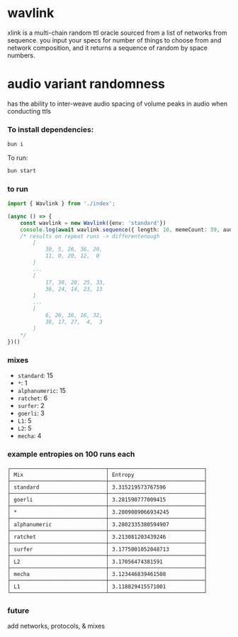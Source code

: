 # wavlink
xlink is a multi-chain random ttl oracle sourced from a list of networks from sequence. you input your specs for number of things to choose from and network composition, and it returns a sequence of random by space numbers.

# audio variant randomness
has the ability to inter-weave audio spacing of volume peaks in audio when conducting ttls

### To install dependencies:

```bash
bun i
```

To run:

```bash
bun start
```

### to run

```ts
import { Wavlink } from './index';

(async () => {
    const wavlink = new Wavlink({env: 'standard'})
    console.log(await wavlink.sequence({ length: 10, memeCount: 39, audio: false }))
    /* results on repeat runs -> differentenough
        [
            30, 5, 26, 36, 20,
            11, 0, 20, 12,  0
        ]
        ...
        [
            17, 36, 28, 25, 33,
            36, 24, 14, 23, 13
        ]
        ...
        [
            6, 26, 36, 16, 32,
            38, 17, 27,  4,  3
        ]
    */
})()
```

### mixes
* `standard`: 15 
* `*`: 1
* `alphanumeric`: 15
* `ratchet`: 6
* `surfer`: 2
* `goerli`: 3
* `L1`: 5
* `L2`: 5
* `mecha`: 4

### example entropies on 100 runs each
```
┌──────────────────────────────┬──────────────────────────────┐
│ Mix                          │ Entropy                      │
├──────────────────────────────┼──────────────────────────────┤
│ standard                     │ 3.315219573767596            │
├──────────────────────────────┼──────────────────────────────┤
│ goerli                       │ 3.281590777009415            │
├──────────────────────────────┼──────────────────────────────┤
│ *                            │ 3.2809089066934245           │
├──────────────────────────────┼──────────────────────────────┤
│ alphanumeric                 │ 3.2802335380594907           │
├──────────────────────────────┼──────────────────────────────┤
│ ratchet                      │ 3.213081203439246            │
├──────────────────────────────┼──────────────────────────────┤
│ surfer                       │ 3.1775001052048713           │
├──────────────────────────────┼──────────────────────────────┤
│ L2                           │ 3.17056474381591             │
├──────────────────────────────┼──────────────────────────────┤
│ mecha                        │ 3.123446839461508            │
├──────────────────────────────┼──────────────────────────────┤
│ L1                           │ 3.118829415571001            │
└──────────────────────────────┴──────────────────────────────┘
```
### future
add networks, protocols, & mixes